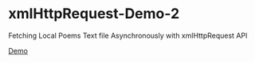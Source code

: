 # xmlHttpRequest-Demo-2

Fetching Local Poems Text file Asynchronously with xmlHttpRequest API

[Demo](https://alidhuniya.github.io/xmlHttpRequest-Demo-2/)
